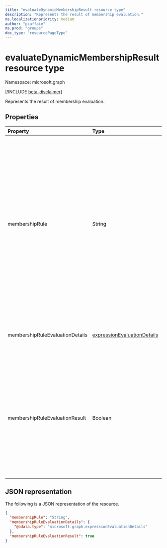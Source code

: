 ```yaml
---
title: "evaluateDynamicMembershipResult resource type"
description: "Represents the result of membership evaluation."
ms.localizationpriority: medium
author: "psaffaie"
ms.prod: "groups"
doc_type: "resourcePageType"
---
```


# evaluateDynamicMembershipResult resource type

Namespace: microsoft.graph

[!INCLUDE [beta-disclaimer](../../includes/beta-disclaimer.md)]

Represents the result of membership evaluation.

## Properties

| Property                        | Type                                                          | Description                                                                                                                                                                                                                                                                                                                                   |
| :------------------------------ | :------------------------------------------------------------ | :-------------------------------------------------------------------------------------------------------------------------------------------------------------------------------------------------------------------------------------------------------------------------------------------------------------------------------------------- |
| membershipRule                  | String                                                        | If a group ID is provided, the value is the membership rule for the group. If a group ID is not provided, the value is the membership rule that was provided as a parameter. For more information, see [Dynamic membership rules for groups in Azure Active Directory](/azure/active-directory/users-groups-roles/groups-dynamic-membership). |
| membershipRuleEvaluationDetails | [expressionEvaluationDetails](expressionevaluationdetails.md) | Provides a detailed anaylsis of the membership evaluation result.                                                                                                                                                                                                                                                                             |
| membershipRuleEvaluationResult  | Boolean                                                       | The value is `true` if the user or device is a member of the group. The value can also be `true` if a membership rule was provided and the user or device passes the rule evaluation; otherwise `false`.                                                                                                                                      |

## JSON representation

The following is a JSON representation of the resource.

<!-- {
  "blockType": "resource",
  "optionalProperties": [

  ],
  "@odata.type": "microsoft.graph.evaluateDynamicMembershipResult",
  "baseType": null
}-->

```json
{
  "membershipRule": "String",
  "membershipRuleEvaluationDetails": {
    "@odata.type": "microsoft.graph.expressionEvaluationDetails"
  },
  "membershipRuleEvaluationResult": true
}
```

<!-- uuid: 16cd6b66-4b1a-43a1-adaf-3a886856ed98
2019-02-04 14:57:30 UTC -->
<!-- {
  "type": "#page.annotation",
  "description": "evaluateDynamicMembershipResult resource",
  "keywords": "",
  "section": "documentation",
  "tocPath": ""
}-->

